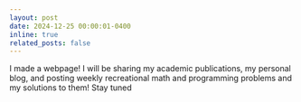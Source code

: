 ```yaml
---
layout: post
date: 2024-12-25 00:00:01-0400
inline: true
related_posts: false
---
```


I made a webpage! I will be sharing my academic publications, my personal blog, and posting weekly recreational math and programming problems and my solutions to them! Stay tuned

